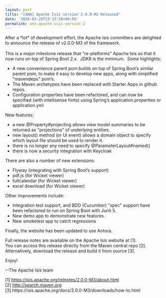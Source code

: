 ```yaml
---
layout: post
title: "[ANN] Apache Isis version 2.0.0-M3 Released"
date: '2020-03-29T23:33:58+00:00'
permalink: ann-apache-isis-version-2
---
```

<p>After a *lot* of development effort, the Apache Isis committers are delighted to announce the release of v2.0.0-M3 of the framework.<br><br>This is a major milestone release that "re-platforms" Apache Isis so that it now runs on top of Spring Boot 2.x. &nbsp;JDK8 is the minimum.&nbsp; Some highlights:</p><ul><li>A new convenience parent pom builds on top of Spring Boot’s similar parent pom, to make it easy to develop new apps, along with simplified "mavendeps" pom’s.</li><li>The Maven archetypes have been replaced with Starter Apps in github repos.</li><li>Configuration properties have been refactored, and can now be specified (with intellisense hints) using Spring’s application.properties or application.yml</li></ul><p>New features:<br></p><ul><li>a new @Property#projecting allows view model summaries to be returned as "projections" of underlying entities.</li><li>new layout() method (or UI event) allows a domain object to specify which layout file should be used to render it.</li><li>there is no longer any need to specify @ParameterLayout#named()</li><li>there is now a security integration with Keycloak</li></ul><p>There are also a number of new extensions:</p><ul><li>Flyway (integrating with Spring Boot’s support)</li><li>pdf.js (for Wicket viewer)</li><li>fullcalendar (for Wicket viewer)</li><li>excel download (for Wicket viewer)</li></ul><p>Other improvements include:</p><ul><li>Integration test support, and BDD (Cucumber) "spec" support have been refactored to run on Spring Boot with Junit 5.</li><li>New demo app to demonstrate new features.</li><li>New smoketest app to catch regressions</li></ul><p>Finally, the website has been updated to use Antora.</p><p>Full release notes are available on the Apache Isis website at [1].<br>You can access this release directly from the Maven central repo [2].<br>Alternatively, download the release and build it from source [3].<br></p><p>Enjoy!<br></p><p>--The Apache Isis team<br></p><p>[1] <a href="https://isis.apache.org/relnotes/2.0.0-M3/about.html" target="_blank">https://isis.apache.org/relnotes/2.0.0-M3/about.html</a><br>[2] <a href="http://search.maven.org" target="_blank">http://search.maven.org</a><br>[3] https://isis.apache.org/docs/2.0.0-M3/downloads/how-to.html<br><br></p><p><br></p>
